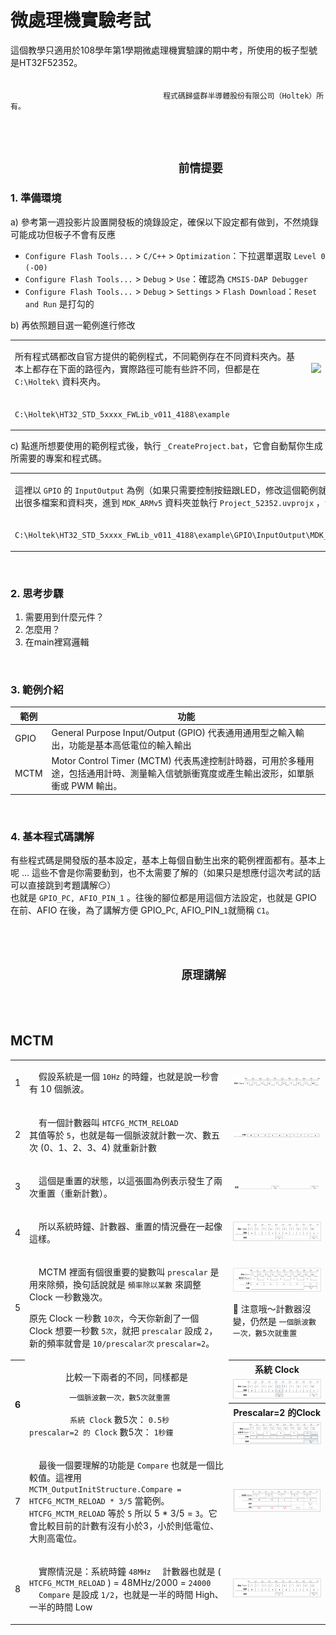 # 微處理機實驗考試
這個教學只適用於108學年第1學期微處理機實驗課的期中考，所使用的板子型號是HT32F52352。
<br>
<br>
<br>
&nbsp;&nbsp;&nbsp;&nbsp;&nbsp;&nbsp;&nbsp;&nbsp;&nbsp;&nbsp;&nbsp;&nbsp;&nbsp;&nbsp;&nbsp;&nbsp;&nbsp;&nbsp;&nbsp;&nbsp;&nbsp;&nbsp;&nbsp;&nbsp;&nbsp;&nbsp;&nbsp;&nbsp;&nbsp;&nbsp;&nbsp;&nbsp;&nbsp;&nbsp;&nbsp;&nbsp;&nbsp;&nbsp;&nbsp;&nbsp;&nbsp;&nbsp;&nbsp;&nbsp;&nbsp;&nbsp;&nbsp;&nbsp;&nbsp;&nbsp;&nbsp;&nbsp;&nbsp;&nbsp;&nbsp;&nbsp;&nbsp;&nbsp;&nbsp;&nbsp;&nbsp; `程式碼歸盛群半導體股份有限公司（Holtek）所有。`

<br>
<br>

## &nbsp;&nbsp;&nbsp;&nbsp;&nbsp;&nbsp;&nbsp;&nbsp;&nbsp;&nbsp;&nbsp;&nbsp;&nbsp;&nbsp;&nbsp;&nbsp;&nbsp;&nbsp;&nbsp;&nbsp;&nbsp;&nbsp;&nbsp;&nbsp;&nbsp;&nbsp;&nbsp;&nbsp;&nbsp;&nbsp;&nbsp;&nbsp;&nbsp;&nbsp;&nbsp;&nbsp;&nbsp;&nbsp;&nbsp;&nbsp;&nbsp;&nbsp;&nbsp;&nbsp;&nbsp;&nbsp;&nbsp;&nbsp;&nbsp;&nbsp;&nbsp;&nbsp;&nbsp; `前情提要`

###  1. 準備環境
a) 參考第一週投影片設置開發板的燒錄設定，確保以下設定都有做到，不然燒錄可能成功但板子不會有反應
* `Configure Flash Tools...` > `C/C++` > `Optimization`：下拉選單選取 `Level 0 (-O0)`
* `Configure Flash Tools...` > `Debug` > `Use`：確認為 `CMSIS-DAP Debugger`
* `Configure Flash Tools...` > `Debug` > `Settings` > `Flash Download`：`Reset and Run` 是打勾的

b) 再依照題目選一範例進行修改
<table>
<tr>
<td>
  
  所有程式碼都改自官方提供的範例程式，不同範例存在不同資料夾內。基本上都存在下面的路徑內，實際路徑可能有些許不同，但都是在 `C:\Holtek\` 資料夾內。
</td>
<td>
<img src="images/Intro.gif"</img>
</td>
</tr>
<tr>
<td colspan="2">

  `C:\Holtek\HT32_STD_5xxxx_FWLib_v011_4188\example`
</td>
</tr>
</table>

c) 點進所想要使用的範例程式後，執行 `_CreateProject.bat`，它會自動幫你生成所需要的專案和程式碼。

<table cellspacing="12">
<tr>
<td td colspan=4>
  
  這裡以 `GPIO` 的 `InputOutput` 為例（如果只需要控制按鈕跟LED，修改這個範例就可以了），等執行完後會生出很多檔案和資料夾，進到 `MDK_ARMv5` 資料夾並執行 `Project_52352.uvprojx` ，演示和路徑如下。
</td>
<td td colspan=8>
<img src="images/CreateProject.gif"</img>
</td>
</tr>
<tr>
<td colspan=12>

  `C:\Holtek\HT32_STD_5xxxx_FWLib_v011_4188\example\GPIO\InputOutput\MDK_ARMv5\Project_52352.uvprojx`
</td>
</tr>
</table>

<br>

### 2. 思考步驟
1. 需要用到什麼元件？
2. 怎麼用？
3. 在main裡寫邏輯

<br>

### 3. 範例介紹

|範例|功能|
|---|---|
|GPIO|General Purpose Input/Output (GPIO) 代表通用通用型之輸入輸出，功能是基本高低電位的輸入輸出|
|MCTM|Motor Control Timer (MCTM) 代表馬達控制計時器，可用於多種用途，包括通用計時、測量輸入信號脈衝寬度或產生輸出波形，如單脈衝或 PWM 輸出。|

<br>

### 4. 基本程式碼講解
有些程式碼是開發版的基本設定，基本上每個自動生出來的範例裡面都有。基本上呢 ... 這些不會是你需要動到，也不太需要了解的（如果只是想應付這次考試的話可以直接跳到考題講解:smirk:）<br>
也就是 `GPIO_PC, AFIO_PIN_1` 。往後的腳位都是用這個方法設定，也就是 GPIO 在前、AFIO 在後，為了講解方便 GPIO_P`C`, AFIO_PIN_`1`就簡稱 `C1`。<br>
<br>
<br>
<br>

## &nbsp;&nbsp;&nbsp;&nbsp;&nbsp;&nbsp;&nbsp;&nbsp;&nbsp;&nbsp;&nbsp;&nbsp;&nbsp;&nbsp;&nbsp;&nbsp;&nbsp;&nbsp;&nbsp;&nbsp;&nbsp;&nbsp;&nbsp;&nbsp;&nbsp;&nbsp;&nbsp;&nbsp;&nbsp;&nbsp;&nbsp;&nbsp;&nbsp;&nbsp;&nbsp;&nbsp;&nbsp;&nbsp;&nbsp;&nbsp;&nbsp;&nbsp;&nbsp;&nbsp;&nbsp;&nbsp;&nbsp;&nbsp;&nbsp;&nbsp;&nbsp;&nbsp;&nbsp;&nbsp; `原理講解`

<br>
<br>

## MCTM
<table>
<tr>
<td>
  1
</td>
<td>
 
  &nbsp;&nbsp;&nbsp;&nbsp;假設系統是一個 `10Hz` 的時鐘，也就是說一秒會有 10 個脈波。
</td>
<td>
<img src="images/MCTM/Clock.png"</img>
</td>
</tr>
<tr>
<td>
  2
</td>
<td>
	
  &nbsp;&nbsp;&nbsp;&nbsp;有一個計數器叫 `HTCFG_MCTM_RELOAD`
  <br>
  其值等於 `5`，也就是每一個脈波就計數一次、數五次 (0、1、2、3、4) 就重新計數
</td>
<td>
<img src="images/MCTM/Count.png"</img>
</td>
</tr>
<tr>
<td>
  3
</td>
<td>
 
  &nbsp;&nbsp;&nbsp;&nbsp;這個是重置的狀態，以這張圖為例表示發生了兩次重置（重新計數）。
</td>
<td>
<img src="images/MCTM/Reset.png"</img>
</td>
</tr>
<tr>
<td>
  4
</td>
<td>
	
  &nbsp;&nbsp;&nbsp;&nbsp;所以系統時鐘、計數器、重置的情況疊在一起像這樣。
</td>
<td>
<img src="images/MCTM/3in1.png"</img>
</td>
</tr>
<tr>
<td>
  5
</td>
<td>
	
  &nbsp;&nbsp;&nbsp;&nbsp;MCTM 裡面有個很重要的變數叫 `prescalar` 是用來除頻，換句話說就是 `頻率除以某數` 來調整 Clock 一秒數幾次。
  <br>
  
  原先 Clock 一秒數 `10次`，今天你新創了一個 Clock 想要一秒數 `5次`，就把 `prescalar` 設成 `2`，新的頻率就會是 `10/prescalar次` `prescalar=2`。
</td>
<td>
<img src="images/MCTM/NewClock.png"</img>
<br>

  :mega: 注意哦～計數器沒變，仍然是 `一個脈波數一次，數5次就重置`
</td>
</tr>
<tr>
<th rowspan="4">
  6
</th>
<td rowspan="4">
<p align="center">
比較一下兩者的不同，同樣都是
</p>
	
  &nbsp;&nbsp;&nbsp;&nbsp;&nbsp;&nbsp;&nbsp;&nbsp;&nbsp;&nbsp;&nbsp;&nbsp;&nbsp;&nbsp;&nbsp;&nbsp;&nbsp;`一個脈波數一次，數5次就重置`
  <br>
  <br>
  &nbsp;&nbsp;&nbsp;&nbsp;&nbsp;&nbsp;&nbsp;&nbsp;&nbsp;&nbsp;&nbsp;&nbsp;&nbsp;&nbsp;&nbsp;&nbsp;&thinsp;&thinsp;`系統 Clock` 數5次： `0.5秒` 
  <br>
  `prescalar=2 的 Clock` 數5次： `1秒鐘`
</td>
<th>	
系統 Clock
</th>
</tr>
<tr>
<td>
<img src="images/MCTM/Comp_OriginalClock.png"</img>
</td>
</tr>
<tr>
<th>
Prescalar=2 的Clock
</th>
</tr>
<tr>
<td>
<img src="images/MCTM/Comp_NewClock.png"</img>
</td>
</tr>
<tr>
</tr>
<tr>
<td>
  7
</td>
<td>
	
  &nbsp;&nbsp;&nbsp;&nbsp;最後一個要理解的功能是 `Compare` 也就是一個比較值。這裡用 `MCTM_OutputInitStructure.Compare = HTCFG_MCTM_RELOAD * 3/5` 當範例。`HTCFG_MCTM_RELOAD` 等於 `5` 所以 5 * 3/5 = `3`。它會比較目前的計數有沒有小於3，小於則低電位、大則高電位。
</td>
<td>
<img src="images/MCTM/Compare.png"</img>
</td>
</tr>
<tr>
<td>
  8
</td>
<td>
	
  &nbsp;&nbsp;&nbsp;&nbsp;實際情況是：系統時鐘 `48MHz`
  &nbsp;&nbsp;&nbsp;&nbsp;計數器也就是 ( `HTCFG_MCTM_RELOAD` ) = 48MHz/2000 = `24000`
  &nbsp;&nbsp;&nbsp;&nbsp;`Compare` 是設成 `1/2`，也就是一半的時間 High、一半的時間 Low
</td>
<td>
<img src="images/MCTM/3in1.png"</img>
</td>
</tr>
</table>


